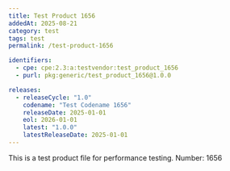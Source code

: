```yaml
---
title: Test Product 1656
addedAt: 2025-08-21
category: test
tags: test
permalink: /test-product-1656

identifiers:
  - cpe: cpe:2.3:a:testvendor:test_product_1656
  - purl: pkg:generic/test_product_1656@1.0.0

releases:
  - releaseCycle: "1.0"
    codename: "Test Codename 1656"
    releaseDate: 2025-01-01
    eol: 2026-01-01
    latest: "1.0.0"
    latestReleaseDate: 2025-01-01
---
```


This is a test product file for performance testing. Number: 1656
